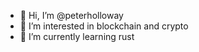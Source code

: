 - 👋 Hi, I’m @peterholloway
- 👀 I’m interested in blockchain and crypto
- 🌱 I’m currently learning rust

<!---
peterholloway/peterholloway is a ✨ special ✨ repository because its `README.md` (this file) appears on your GitHub profile.
You can click the Preview link to take a look at your changes.
--->
